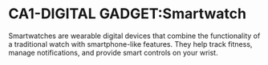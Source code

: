 # CA1-DIGITAL GADGET:Smartwatch
Smartwatches are wearable digital devices that combine the functionality of a traditional watch with smartphone-like features. They help track fitness, manage notifications, and provide smart controls on your wrist.
